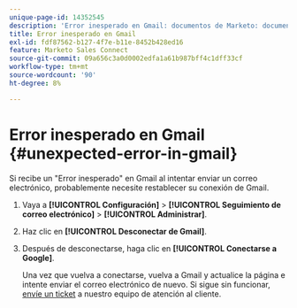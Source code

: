 ```yaml
---
unique-page-id: 14352545
description: 'Error inesperado en Gmail: documentos de Marketo: documentación del producto'
title: Error inesperado en Gmail
exl-id: fdf87562-b127-4f7e-b11e-8452b428ed16
feature: Marketo Sales Connect
source-git-commit: 09a656c3a0d0002edfa1a61b987bff4c1dff33cf
workflow-type: tm+mt
source-wordcount: '90'
ht-degree: 8%

---
```


# Error inesperado en Gmail {#unexpected-error-in-gmail}

Si recibe un &quot;Error inesperado&quot; en Gmail al intentar enviar un correo electrónico, probablemente necesite restablecer su conexión de Gmail.

1. Vaya a **[!UICONTROL Configuración]** > **[!UICONTROL Seguimiento de correo electrónico]** > **[!UICONTROL Administrar]**.

1. Haz clic en **[!UICONTROL Desconectar de Gmail]**.

1. Después de desconectarse, haga clic en **[!UICONTROL Conectarse a Google]**.

   Una vez que vuelva a conectarse, vuelva a Gmail y actualice la página e intente enviar el correo electrónico de nuevo. Si sigue sin funcionar, [envíe un ticket](https://nation.marketo.com/t5/Support/ct-p/Support) a nuestro equipo de atención al cliente.
